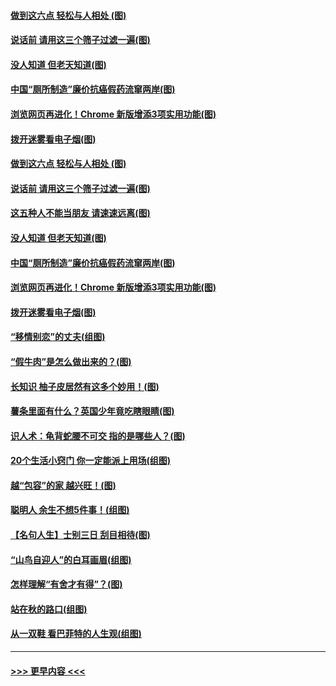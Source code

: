 #### [做到这六点 轻松与人相处 (图)](../pages/p8/907429.md?t=09190344) 
#### [说话前 请用这三个筛子过滤一遍(图)](../pages/p8/906928.md?t=09190344) 
#### [没人知道 但老天知道(图)](../pages/p8/907731.md?t=09190344) 
#### [中国“厕所制造”廉价抗癌假药流窜两岸(图)](../pages/p8/907723.md?t=09190344) 
#### [浏览网页再进化！Chrome 新版增添3项实用功能(图)](../pages/p8/907714.md?t=09190344) 
#### [拨开迷雾看电子烟(图)](../pages/p8/907427.md?t=09190344) 
#### [做到这六点 轻松与人相处 (图)](../pages/p8/907429.md?t=09190344) 
#### [说话前 请用这三个筛子过滤一遍(图)](../pages/p8/906928.md?t=09190344) 
#### [这五种人不能当朋友 请速速远离(图)](../pages/p8/907726.md?t=09190344) 
#### [没人知道 但老天知道(图)](../pages/p8/907731.md?t=09190344) 
#### [中国“厕所制造”廉价抗癌假药流窜两岸(图)](../pages/p8/907723.md?t=09190344) 
#### [浏览网页再进化！Chrome 新版增添3项实用功能(图)](../pages/p8/907714.md?t=09190344) 
#### [拨开迷雾看电子烟(图)](../pages/p8/907427.md?t=09190344) 
#### [“移情别恋”的丈夫(组图)](../pages/p8/907644.md?t=09190344) 
#### [“假牛肉”是怎么做出来的？(图)](../pages/p8/907668.md?t=09190344) 
#### [长知识 柚子皮居然有这多个妙用！(图)](../pages/p8/907425.md?t=09190344) 
#### [薯条里面有什么？英国少年竟吃瞎眼睛(图)](../pages/p8/907381.md?t=09190344) 
#### [识人术：龟背蛇腰不可交 指的是哪些人？(图)](../pages/p8/907503.md?t=09190344) 
#### [20个生活小窍门 你一定能派上用场(组图)](../pages/p8/907510.md?t=09190344) 
#### [越“包容”的家 越兴旺！(图)](../pages/p8/907328.md?t=09190344) 
#### [聪明人 余生不想5件事！(组图)](../pages/p8/907364.md?t=09190344) 
#### [【名句人生】士别三日 刮目相待(图)](../pages/p8/906988.md?t=09190344) 
#### [“山鸟自迎人”的白耳画眉(组图)](../pages/p8/907332.md?t=09190344) 
#### [怎样理解“有舍才有得”？(图)](../pages/p8/906872.md?t=09190344) 
#### [站在秋的路口(组图)](../pages/p8/906914.md?t=09190344) 
#### [从一双鞋 看巴菲特的人生观(组图)](../pages/p8/907311.md?t=09190344) 

----
#### [ >>> 更早内容 <<< ](../indexes/p8-earlier.md)
